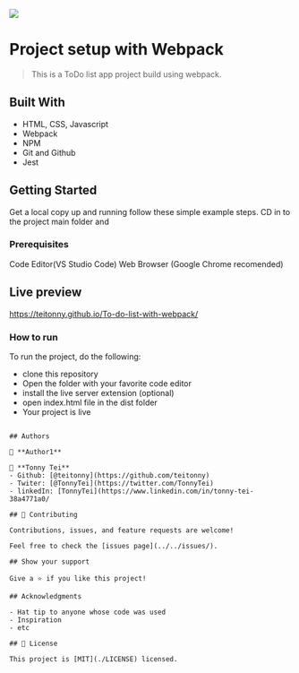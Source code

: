 ![](https://img.shields.io/badge/Microverse-blueviolet)

# Project setup with Webpack

> This is a ToDo list app project build using webpack.

## Built With

- HTML, CSS, Javascript
- Webpack
- NPM
- Git and Github
- Jest

## Getting Started

Get a local copy up and running follow these simple example steps.
CD in to the project main folder and

### Prerequisites

Code Editor(VS Studio Code) Web Browser (Google Chrome recomended)

## Live preview

https://teitonny.github.io/To-do-list-with-webpack/

### How to run 

To run the project, do the following: 
- clone this repository
- Open the folder with your favorite code editor
- install the live server extension (optional)
- open index.html file in the dist folder
- Your project is live
```

## Authors

👤 **Author1**

👤 **Tonny Tei**
- Github: [@teitonny](https://github.com/teitonny)
- Twiter: [@TonnyTei](https://twitter.com/TonnyTei)
- linkedIn: [TonnyTei](https://www.linkedin.com/in/tonny-tei-38a4771a0/

## 🤝 Contributing

Contributions, issues, and feature requests are welcome!

Feel free to check the [issues page](../../issues/).

## Show your support

Give a ⭐️ if you like this project!

## Acknowledgments

- Hat tip to anyone whose code was used
- Inspiration
- etc

## 📝 License

This project is [MIT](./LICENSE) licensed.

